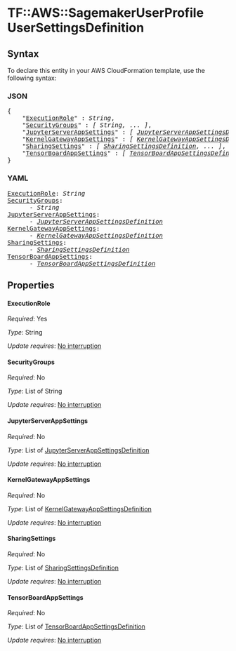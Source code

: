 # TF::AWS::SagemakerUserProfile UserSettingsDefinition

## Syntax

To declare this entity in your AWS CloudFormation template, use the following syntax:

### JSON

<pre>
{
    "<a href="#executionrole" title="ExecutionRole">ExecutionRole</a>" : <i>String</i>,
    "<a href="#securitygroups" title="SecurityGroups">SecurityGroups</a>" : <i>[ String, ... ]</i>,
    "<a href="#jupyterserverappsettings" title="JupyterServerAppSettings">JupyterServerAppSettings</a>" : <i>[ <a href="jupyterserverappsettingsdefinition.md">JupyterServerAppSettingsDefinition</a>, ... ]</i>,
    "<a href="#kernelgatewayappsettings" title="KernelGatewayAppSettings">KernelGatewayAppSettings</a>" : <i>[ <a href="kernelgatewayappsettingsdefinition.md">KernelGatewayAppSettingsDefinition</a>, ... ]</i>,
    "<a href="#sharingsettings" title="SharingSettings">SharingSettings</a>" : <i>[ <a href="sharingsettingsdefinition.md">SharingSettingsDefinition</a>, ... ]</i>,
    "<a href="#tensorboardappsettings" title="TensorBoardAppSettings">TensorBoardAppSettings</a>" : <i>[ <a href="tensorboardappsettingsdefinition.md">TensorBoardAppSettingsDefinition</a>, ... ]</i>
}
</pre>

### YAML

<pre>
<a href="#executionrole" title="ExecutionRole">ExecutionRole</a>: <i>String</i>
<a href="#securitygroups" title="SecurityGroups">SecurityGroups</a>: <i>
      - String</i>
<a href="#jupyterserverappsettings" title="JupyterServerAppSettings">JupyterServerAppSettings</a>: <i>
      - <a href="jupyterserverappsettingsdefinition.md">JupyterServerAppSettingsDefinition</a></i>
<a href="#kernelgatewayappsettings" title="KernelGatewayAppSettings">KernelGatewayAppSettings</a>: <i>
      - <a href="kernelgatewayappsettingsdefinition.md">KernelGatewayAppSettingsDefinition</a></i>
<a href="#sharingsettings" title="SharingSettings">SharingSettings</a>: <i>
      - <a href="sharingsettingsdefinition.md">SharingSettingsDefinition</a></i>
<a href="#tensorboardappsettings" title="TensorBoardAppSettings">TensorBoardAppSettings</a>: <i>
      - <a href="tensorboardappsettingsdefinition.md">TensorBoardAppSettingsDefinition</a></i>
</pre>

## Properties

#### ExecutionRole

_Required_: Yes

_Type_: String

_Update requires_: [No interruption](https://docs.aws.amazon.com/AWSCloudFormation/latest/UserGuide/using-cfn-updating-stacks-update-behaviors.html#update-no-interrupt)

#### SecurityGroups

_Required_: No

_Type_: List of String

_Update requires_: [No interruption](https://docs.aws.amazon.com/AWSCloudFormation/latest/UserGuide/using-cfn-updating-stacks-update-behaviors.html#update-no-interrupt)

#### JupyterServerAppSettings

_Required_: No

_Type_: List of <a href="jupyterserverappsettingsdefinition.md">JupyterServerAppSettingsDefinition</a>

_Update requires_: [No interruption](https://docs.aws.amazon.com/AWSCloudFormation/latest/UserGuide/using-cfn-updating-stacks-update-behaviors.html#update-no-interrupt)

#### KernelGatewayAppSettings

_Required_: No

_Type_: List of <a href="kernelgatewayappsettingsdefinition.md">KernelGatewayAppSettingsDefinition</a>

_Update requires_: [No interruption](https://docs.aws.amazon.com/AWSCloudFormation/latest/UserGuide/using-cfn-updating-stacks-update-behaviors.html#update-no-interrupt)

#### SharingSettings

_Required_: No

_Type_: List of <a href="sharingsettingsdefinition.md">SharingSettingsDefinition</a>

_Update requires_: [No interruption](https://docs.aws.amazon.com/AWSCloudFormation/latest/UserGuide/using-cfn-updating-stacks-update-behaviors.html#update-no-interrupt)

#### TensorBoardAppSettings

_Required_: No

_Type_: List of <a href="tensorboardappsettingsdefinition.md">TensorBoardAppSettingsDefinition</a>

_Update requires_: [No interruption](https://docs.aws.amazon.com/AWSCloudFormation/latest/UserGuide/using-cfn-updating-stacks-update-behaviors.html#update-no-interrupt)


